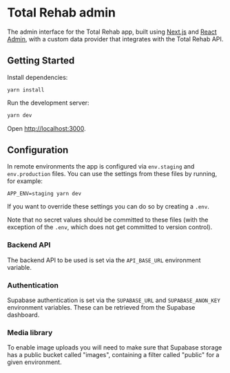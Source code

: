 # Total Rehab admin

The admin interface for the Total Rehab app, built using
[Next.js](https://nextjs.org/docs) and [React Admin](https://marmelab.com/react-admin/),
with a custom data provider that integrates with the Total Rehab API.

## Getting Started

Install dependencies:

```text
yarn install
```

Run the development server:

```bash
yarn dev
```

Open [http://localhost:3000](http://localhost:3000).

## Configuration

In remote environments the app is configured via `env.staging` and
`env.production` files. You can use the settings from these files by running,
for example:

```text
APP_ENV=staging yarn dev
```

If you want to override these settings you can do so by creating a `.env`.

Note that no secret values should be committed to these files (with the
exception of the `.env`, which does not get committed to version control).

### Backend API

The backend API to be used is set via the `API_BASE_URL` environment variable.

### Authentication

Supabase authentication is set via the `SUPABASE_URL` and `SUPABASE_ANON_KEY`
environment variables. These can be retrieved from the Supabase dashboard.

### Media library

To enable image uploads you will need to make sure that Supabase storage has
a public bucket called "images", containing a filter called "public" for a given
environment.
